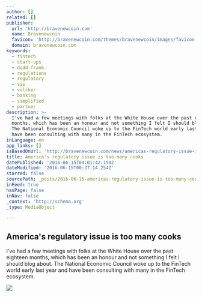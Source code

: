 ```yaml
---
author: []
related: []
publisher:
  url: 'http://bravenewcoin.com'
  name: Bravenewcoin
  favicon: 'http://bravenewcoin.com/themes/bravenewcoin/images/favicon.ico'
  domain: bravenewcoin.com
keywords:
  - fintech
  - start-ups
  - dodd-frank
  - regulations
  - regulatory
  - vis
  - volcker
  - banking
  - simplified
  - partner
description: >-
  I've had a few meetings with folks at the White House over the past eighteen
  months, which has been an honour and not something I felt I should blog about.
  The National Economic Council woke up to the FinTech world early last year and
  have been consulting with many in the FinTech ecosystem.
inLanguage: en
app_links: []
isBasedOnUrl: 'http://bravenewcoin.com/news/americas-regulatory-issue-is-too-many-cooks/'
title: America's regulatory issue is too many cooks
datePublished: '2016-06-15T04:01:42.194Z'
dateModified: '2016-06-15T00:37:14.254Z'
starred: false
sourcePath: _posts/2016-06-15-americas-regulatory-issue-is-too-many-cooks.md
inFeed: true
hasPage: false
inNav: false
_context: 'http://schema.org'
_type: MediaObject

---
```

<article style=""><h1>America's regulatory issue is too many cooks</h1><p>I've had a few meetings with folks at the White House over the past eighteen months, which has been an honour and not something I felt I should blog about. The National Economic Council woke up to the FinTech world early last year and have been consulting with many in the FinTech ecosystem.</p><img src="http://bravenewcoin.com/assets/Uploads/_resampled/ResizedImage719412-Regulatory-Landscape.jpg" /></article>